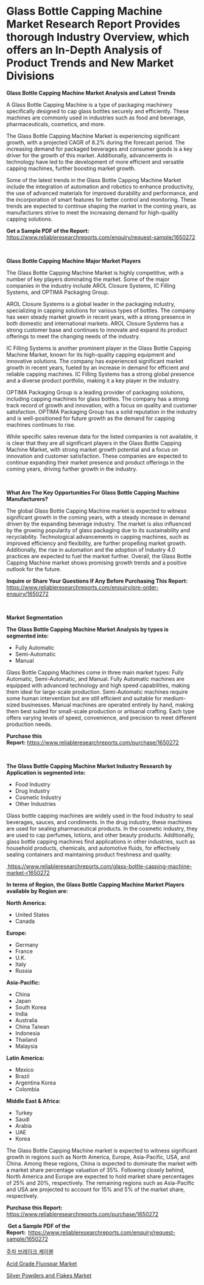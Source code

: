 <p><h1>Glass Bottle Capping Machine Market Research Report Provides thorough Industry Overview, which offers an In-Depth Analysis of Product Trends and New Market Divisions</h1></p><p><strong>Glass Bottle Capping Machine Market Analysis and Latest Trends</strong></p>
<p><p>A Glass Bottle Capping Machine is a type of packaging machinery specifically designed to cap glass bottles securely and efficiently. These machines are commonly used in industries such as food and beverage, pharmaceuticals, cosmetics, and more.</p><p>The Glass Bottle Capping Machine Market is experiencing significant growth, with a projected CAGR of 8.2% during the forecast period. The increasing demand for packaged beverages and consumer goods is a key driver for the growth of this market. Additionally, advancements in technology have led to the development of more efficient and versatile capping machines, further boosting market growth.</p><p>Some of the latest trends in the Glass Bottle Capping Machine Market include the integration of automation and robotics to enhance productivity, the use of advanced materials for improved durability and performance, and the incorporation of smart features for better control and monitoring. These trends are expected to continue shaping the market in the coming years, as manufacturers strive to meet the increasing demand for high-quality capping solutions.</p></p>
<p><strong>Get a Sample PDF of the Report:&nbsp;</strong> <a href="https://www.reliableresearchreports.com/enquiry/request-sample/1650272">https://www.reliableresearchreports.com/enquiry/request-sample/1650272</a></p>
<p>&nbsp;</p>
<p><strong>Glass Bottle Capping Machine Major Market Players</strong></p>
<p><p>The Glass Bottle Capping Machine Market is highly competitive, with a number of key players dominating the market. Some of the major companies in the industry include AROL Closure Systems, IC Filling Systems, and OPTIMA Packaging Group.</p><p>AROL Closure Systems is a global leader in the packaging industry, specializing in capping solutions for various types of bottles. The company has seen steady market growth in recent years, with a strong presence in both domestic and international markets. AROL Closure Systems has a strong customer base and continues to innovate and expand its product offerings to meet the changing needs of the industry.</p><p>IC Filling Systems is another prominent player in the Glass Bottle Capping Machine Market, known for its high-quality capping equipment and innovative solutions. The company has experienced significant market growth in recent years, fueled by an increase in demand for efficient and reliable capping machines. IC Filling Systems has a strong global presence and a diverse product portfolio, making it a key player in the industry.</p><p>OPTIMA Packaging Group is a leading provider of packaging solutions, including capping machines for glass bottles. The company has a strong track record of growth and innovation, with a focus on quality and customer satisfaction. OPTIMA Packaging Group has a solid reputation in the industry and is well-positioned for future growth as the demand for capping machines continues to rise.</p><p>While specific sales revenue data for the listed companies is not available, it is clear that they are all significant players in the Glass Bottle Capping Machine Market, with strong market growth potential and a focus on innovation and customer satisfaction. These companies are expected to continue expanding their market presence and product offerings in the coming years, driving further growth in the industry.</p></p>
<p>&nbsp;</p>
<p><strong>What Are The Key Opportunities For Glass Bottle Capping Machine Manufacturers?</strong></p>
<p><p>The global Glass Bottle Capping Machine market is expected to witness significant growth in the coming years, with a steady increase in demand driven by the expanding beverage industry. The market is also influenced by the growing popularity of glass packaging due to its sustainability and recyclability. Technological advancements in capping machines, such as improved efficiency and flexibility, are further propelling market growth. Additionally, the rise in automation and the adoption of Industry 4.0 practices are expected to fuel the market further. Overall, the Glass Bottle Capping Machine market shows promising growth trends and a positive outlook for the future.</p></p>
<p><strong>Inquire or Share Your Questions If Any Before Purchasing This Report:</strong> <a href="https://www.reliableresearchreports.com/enquiry/pre-order-enquiry/1650272">https://www.reliableresearchreports.com/enquiry/pre-order-enquiry/1650272</a></p>
<p>&nbsp;</p>
<p><strong>Market Segmentation</strong></p>
<p><strong>The Glass Bottle Capping Machine Market Analysis by types is segmented into:</strong></p>
<p><ul><li>Fully Automatic</li><li>Semi-Automatic</li><li>Manual</li></ul></p>
<p><p>Glass Bottle Capping Machines come in three main market types: Fully Automatic, Semi-Automatic, and Manual. Fully Automatic machines are equipped with advanced technology and high speed capabilities, making them ideal for large-scale production. Semi-Automatic machines require some human intervention but are still efficient and suitable for medium-sized businesses. Manual machines are operated entirely by hand, making them best suited for small-scale production or artisanal crafting. Each type offers varying levels of speed, convenience, and precision to meet different production needs.</p></p>
<p><strong>Purchase this Report:&nbsp;</strong><a href="https://www.reliableresearchreports.com/purchase/1650272">https://www.reliableresearchreports.com/purchase/1650272</a></p>
<p>&nbsp;</p>
<p><strong>The Glass Bottle Capping Machine Market Industry Research by Application is segmented into:</strong></p>
<p><ul><li>Food Industry</li><li>Drug Industry</li><li>Cosmetic Industry</li><li>Other Industries</li></ul></p>
<p><p>Glass bottle capping machines are widely used in the food industry to seal beverages, sauces, and condiments. In the drug industry, these machines are used for sealing pharmaceutical products. In the cosmetic industry, they are used to cap perfumes, lotions, and other beauty products. Additionally, glass bottle capping machines find applications in other industries, such as household products, chemicals, and automotive fluids, for effectively sealing containers and maintaining product freshness and quality.</p></p>
<p><a href="https://www.reliableresearchreports.com/glass-bottle-capping-machine-market-r1650272">&nbsp;https://www.reliableresearchreports.com/glass-bottle-capping-machine-market-r1650272</a></p>
<p><strong>In terms of Region, the Glass Bottle Capping Machine Market Players available by Region are:</strong></p>
<p>
    <p> <strong> North America: </strong>
        <ul>
            <li>United States</li>
            <li>Canada</li>
        </ul>
        </p> 
    <p> <strong> Europe: </strong>
        <ul>
            <li>Germany</li>
            <li>France</li>
            <li>U.K.</li>
            <li>Italy</li>
            <li>Russia</li>
        </ul>
        </p> 
    <p> <strong> Asia-Pacific: </strong>
        <ul>
            <li>China</li>
            <li>Japan</li>
            <li>South Korea</li>
            <li>India</li>
            <li>Australia</li>
            <li>China Taiwan</li>
            <li>Indonesia</li>
            <li>Thailand</li>
            <li>Malaysia</li>
        </ul>
        </p> 
    <p> <strong> Latin America: </strong>
        <ul>
            <li>Mexico</li>
            <li>Brazil</li>
            <li>Argentina Korea</li>
            <li>Colombia</li>
        </ul>
        </p> 
    <p> <strong> Middle East & Africa: </strong>
        <ul>
            <li>Turkey</li>
            <li>Saudi</li>
            <li>Arabia</li>
            <li>UAE</li>
            <li>Korea</li>
        </ul>
    </p>
    </p>
<p><p>The Glass Bottle Capping Machine market is expected to witness significant growth in regions such as North America, Europe, Asia-Pacific, USA, and China. Among these regions, China is expected to dominate the market with a market share percentage valuation of 35%. Following closely behind, North America and Europe are expected to hold market share percentages of 25% and 20%, respectively. The remaining regions such as Asia-Pacific and USA are projected to account for 15% and 5% of the market share, respectively.</p></p>
<p><strong>Purchase this Report: </strong><a href="https://www.reliableresearchreports.com/purchase/1650272">https://www.reliableresearchreports.com/purchase/1650272</a></p>
<p>&nbsp;<strong>Get a Sample PDF of the Report:&nbsp;&nbsp;</strong><a href="https://www.reliableresearchreports.com/enquiry/request-sample/1650272">https://www.reliableresearchreports.com/enquiry/request-sample/1650272</a></p>
<p><strong></strong></p>
<p><p><a href="https://medium.com/@darrickdibbert2022/%EC%A3%BC%EC%B0%A8-%EB%B8%8C%EB%A0%88%EC%9D%B4%ED%81%AC-%EC%BC%80%EC%9D%B4%EB%B8%94-%EC%8B%9C%EC%9E%A5-%EB%B6%84%EC%84%9D-%EB%B0%8F-2024%EB%85%84%EB%B6%80%ED%84%B0-2031%EB%85%84%EA%B9%8C%EC%A7%80%EC%9D%98-%EA%B7%9C%EB%AA%A8-%EC%98%88%EC%B8%A1-18f4bd84bb2a">주차 브레이크 케이블</a></p><p><a href="https://www.linkedin.com/pulse/acid-grade-fluospar-market-research-report-its-history-forecast-yow7e?trackingId=osKow%2FdSQI%2F3B7EgZYQ4JQ%3D%3D">Acid Grade Fluospar Market</a></p><p><a href="https://www.linkedin.com/pulse/silver-powders-flakes-market-analysis-sze-forecasted-period-ljj4e?trackingId=8QDhzmLVOA9ZJN8AHiNQkg%3D%3D">Silver Powders and Flakes Market</a></p></p>
